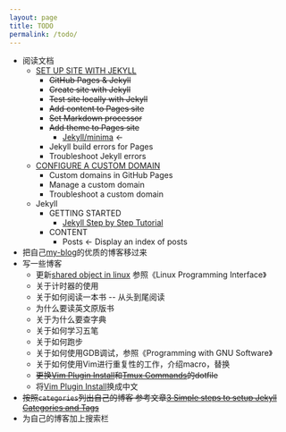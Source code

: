 ```yaml
---
layout: page
title: TODO
permalink: /todo/
---
```


- 阅读文档
    - [SET UP SITE WITH JEKYLL](https://docs.github.com/en/pages/setting-up-a-github-pages-site-with-jekyll/about-github-pages-and-jekyll)
        - ~~GitHub Pages & Jekyll~~
        - ~~Create site with Jekyll~~
        - ~~Test site locally with Jekyll~~
        - ~~Add content to Pages site~~
        - ~~Set Markdown processor~~
        - ~~Add theme to Pages site~~
            - [Jekyll/minima](https://github.com/jekyll/minima#change-default-date-format) <- 
        - Jekyll build errors for Pages
        - Troubleshoot Jekyll errors
    - [CONFIGURE A CUSTOM DOMAIN](https://docs.github.com/en/pages/configuring-a-custom-domain-for-your-github-pages-site/about-custom-domains-and-github-pages)
        - Custom domains in GitHub Pages
        - Manage a custom domain
        - Troubleshoot a custom domain
    - Jekyll
        - GETTING STARTED
            - [Jekyll Step by Step Tutorial](https://jekyllrb.com/docs/step-by-step/01-setup/)
        - CONTENT
            - Posts   <- Display an index of posts
- 把自己[my-blog](https://github.com/guo-sj/my-blog)的优质的博客移过来
- 写一些博客
    - 更新[shared object in linux](https://guo-sj.github.io/linux/2021/10/07/shared-object-in-linux.html) 参照《Linux Programming Interface》
    - 关于计时器的使用
    - 关于如何阅读一本书 -- 从头到尾阅读
    - 为什么要读英文原版书
    - 关于为什么要查字典
    - 关于如何学习五笔
    - 关于如何跑步
    - 关于如何使用GDB调试，参照《Programming with GNU Software》
    - 关于如何使用Vim进行重复性的工作，介绍macro，替换
    - ~~更换[Vim Plugin Install](https://guo-sj.github.io/vim/2021/10/27/vim-plugin-install.html)和[Tmux Commands](https://guo-sj.github.io/tmux/2021/10/19/tmux-commands.html)的dotfile~~
    - 将[Vim Plugin Install](https://guo-sj.github.io/vim/2021/10/27/vim-plugin-install.html)换成中文
- ~~按照`categories`列出自己的博客 参考文章[3 Simple steps to setup Jekyll Categories and Tags](https://blog.webjeda.com/jekyll-categories/)~~
- 为自己的博客加上搜索栏
